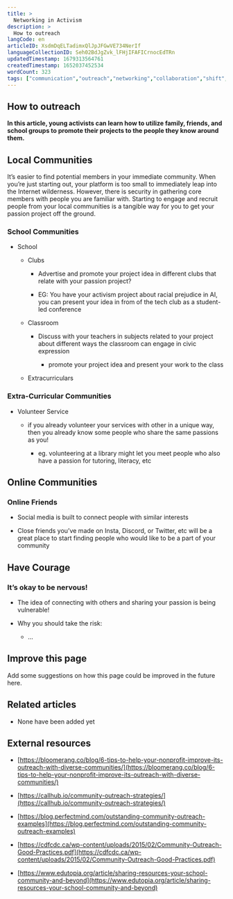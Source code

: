 ```yaml
---
title: >
  Networking in Activism
description: >
  How to outreach
langCode: en
articleID: XsdmDqELTadimxQlJpJFGwVE734NerIf
languageCollectionID: Seh02BdJgZvk_lFHjIFAFICrnocEdTRn
updatedTimestamp: 1679313564761
createdTimestamp: 1652037452534
wordCount: 323
tags: ["communication","outreach","networking","collaboration","shift","shift x activist handbook"]
---
```


## How to outreach

**In this article, young activists can learn how to utilize family, friends, and school groups to promote their projects to the people they know around them.**

## **Local Communities**

It’s easier to find potential members in your immediate community. When you’re just starting out, your platform is too small to immediately leap into the Internet wilderness. However, there is security in gathering core members with people you are familiar with. Starting to engage and recruit people from your local communities is a tangible way for you to get your passion project off the ground.

### School Communities

-   School
    
    -   Clubs
        
        -   Advertise and promote your project idea in different clubs that relate with your passion project?
            
        -   EG: You have your activism project about racial prejudice in AI, you can present your idea in from of the tech club as a student-led conference
            
    -   Classroom
        
        -   Discuss with your teachers in subjects related to your project about different ways the classroom can engage in civic expression
            
            -   promote your project idea and present your work to the class
                
    -   Extracurriculars
        

### Extra-Curricular Communities

-   Volunteer Service
    
    -   if you already volunteer your services with other in a unique way, then you already know some people who share the same passions as you!
        
        -   eg. volunteering at a library might let you meet people who also have a passion for tutoring, literacy, etc
            

## **Online Communities**

### Online Friends

-   Social media is built to connect people with similar interests
    
-   Close friends you’ve made on Insta, Discord, or Twitter, etc will be a great place to start finding people who would like to be a part of your community
    

## **Have Courage**

### It’s okay to be nervous!

-   The idea of connecting with others and sharing your passion is being vulnerable!
    
-   Why you should take the risk:
    
    -   …
        

## **Improve this page**

Add some suggestions on how this page could be improved in the future here.

## **Related articles**

-   None have been added yet
    

## **External resources**

-   [https://bloomerang.co/blog/6-tips-to-help-your-nonprofit-improve-its-outreach-with-diverse-communities/](https://bloomerang.co/blog/6-tips-to-help-your-nonprofit-improve-its-outreach-with-diverse-communities/)
    
-   [https://callhub.io/community-outreach-strategies/](https://callhub.io/community-outreach-strategies/)
    
-   [https://blog.perfectmind.com/outstanding-community-outreach-examples](https://blog.perfectmind.com/outstanding-community-outreach-examples)
    
-   [https://cdfcdc.ca/wp-content/uploads/2015/02/Community-Outreach-Good-Practices.pdf](https://cdfcdc.ca/wp-content/uploads/2015/02/Community-Outreach-Good-Practices.pdf)
    
-   [https://www.edutopia.org/article/sharing-resources-your-school-community-and-beyond](https://www.edutopia.org/article/sharing-resources-your-school-community-and-beyond)